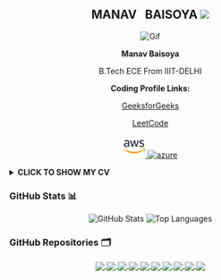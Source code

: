 <div align="center">
  <h2>MANAV &nbsp; BAISOYA <img src="https://media.giphy.com/media/hvRJCLFzcasrR4ia7z/giphy.gif" width="35px"></h2>
  <img src="https://media.tenor.com/images/d02f68f2b8785baa2e72115dec9bceed/tenor.gif" alt="Gif">

  <div align="center" width="50">
    <p><b>Manav Baisoya</b></p>
    <p>B.Tech ECE From IIIT-DELHI</p>
    <p><b>Coding Profile Links:</b></p>
    <p><a href="https://www.geeksforgeeks.org/user/manav_">GeeksforGeeks</a></p>
    <p><a href="https://leetcode.com/u/manav92/">LeetCode</a></p>
  </div>
</div>

<p align="center"> 
  <a href="https://aws.amazon.com" target="_blank"> 
    <img src="https://raw.githubusercontent.com/devicons/devicon/master/icons/amazonwebservices/amazonwebservices-original-wordmark.svg" alt="aws" width="40" height="40"/> 
  </a> 
  <a href="https://azure.microsoft.com/en-in/" target="_blank"> 
    <img src="https://www.vectorlogo.zone/logos/microsoft_azure/microsoft_azure-icon.svg" alt="azure" width="40" height="40"/> 
  </a>
  <!-- Add more icons as needed -->
</p>

<details>
  <summary><b>CLICK TO SHOW MY CV</b></summary>
  <br>

  #### PROJECTS 📂
  - Home Automation
  - Barcode Generation
  - Location Guide Using RF module
  - Modelling of 3D Objects
  - Text to Speech in Python
  - Building Calculator GUI with Tkinter

  #### SKILLS 🛠
  - **Programming Languages:** Python, Java, Verilog, Matlab
  - **Tools and Technologies:** Vivado, Zedboard, Arduino, Autocad 3D, Photoshop
  - **Expertise Areas:** Data Structures, Signals & Systems, Digital Communication, Digital Circuits, Circuit Theory and Devices, Embedded Logic Design, Introduction to Engineering Design

  #### EDUCATION 🎓
  - **B.Tech in Electronics and Communication Engineering, IIIT-Delhi (2016-2020)**
  - **Senior Secondary School, DTEA Sr. Sec. School, New Delhi (2013-2015)**
  - **High School, Vidya Public School, New Delhi (2011-2013)**

  #### HOBBIES 💼
  - Video Editing, NGO (Ch. Sohan Lal Charitable Trust)
  - Logo Design

  #### CONTACT INFO 📫
  - **Phone:** 8882273337
  - **Email:** <a href="mailto:manavbaisoya92@gmail.com">manavbaisoya92@gmail.com</a>, <a href="mailto:manav16160@iiitd.ac.in">manav16160@iiitd.ac.in</a>

  <p align="center">
    <img src="https://komarev.com/ghpvc/?username=manav-888&label=Views&color=blue&style=plastic" alt="manav-888" />
  </p>
</details>

### GitHub Stats 📊
<div align="center">
  <img src="https://github-readme-stats.vercel.app/api?username=manav-888&show_icons=true&theme=radical" alt="GitHub Stats" />
  <img src="https://github-readme-stats.vercel.app/api/top-langs/?username=manav-888&layout=compact&theme=radical" alt="Top Languages" />
</div>

### GitHub Repositories 🗂
<div align="center">
  <a href="https://github.com/manav-888/Translate-and-speech-text">
    <img align="center" src="https://github-readme-stats.vercel.app/api/pin/?username=manav-888&repo=Translate-and-speech-text&theme=radical" />
  </a>
  <a href="https://github.com/manav-888/QR_Code_Generator">
    <img align="center" src="https://github-readme-stats.vercel.app/api/pin/?username=manav-888&repo=QR_Code_Generator&theme=radical" />
  </a>
  <a href="https://github.com/manav-888/calculator_app_by_tkinter">
    <img align="center" src="https://github-readme-stats.vercel.app/api/pin/?username=manav-888&repo=calculator_app_by_tkinter&theme=radical" />
  </a>
  <a href="https://github.com/manav-888/Yotube-video-summarizer">
    <img align="center" src="https://github-readme-stats.vercel.app/api/pin/?username=manav-888&repo=Yotube-video-summarizer&theme=radical" />
  </a>
  <a href="https://github.com/manav-888/Nutritionist-Generative-AI-">
    <img align="center" src="https://github-readme-stats.vercel.app/api/pin/?username=manav-888&repo=Nutritionist-Generative-AI-&theme=radical" />
  </a>
  <a href="https://github.com/manav-888/ATS-RESUME-CHECKER">
    <img align="center" src="https://github-readme-stats.vercel.app/api/pin/?username=manav-888&repo=ATS-RESUME-CHECKER&theme=radical" />
  </a>
  <a href="https://github.com/manav-888/Text-to-SQL-LLM-app">
    <img align="center" src="https://github-readme-stats.vercel.app/api/pin/?username=manav-888&repo=Text-to-SQL-LLM-app&theme=radical" />
  </a>
  <a href="https://github.com/manav-888/Chat-with-Multiple-PDF-Document">
    <img align="center" src="https://github-readme-stats.vercel.app/api/pin/?username=manav-888&repo=Chat-with-Multiple-PDF-Document&theme=radical" />
  </a>
  <a href="https://github.com/manav-888/MultiLanguage-Invoice-Extractor">
    <img align="center" src="https://github-readme-stats.vercel.app/api/pin/?username=manav-888&repo=MultiLanguage-Invoice-Extractor&theme=radical" />
  </a>
  <a href="https://github.com/manav-888/Image_Model">
    <img align="center" src="https://github-readme-stats.vercel.app/api/pin/?username=manav-888&repo=Image_Model&theme=radical" />
  </a>
</div>
